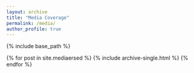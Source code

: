 ```yaml
---
layout: archive
title: "Media Coverage"
permalink: /media/
author_profile: true
---
```


{% include base_path %}

{% for post in site.mediaersed %}
  {% include archive-single.html %}
{% endfor %}
